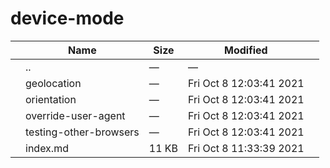 device-mode
===========

<table><thead><tr class="header"><th></th><th>Name</th><th>Size</th><th>Modified</th><th></th></tr></thead><tbody><tr class="odd"><td></td><td><span class="goup">..</span></td><td>—</td><td>—</td><td></td></tr><tr class="even"><td></td><td><span class="name">geolocation</span></td><td>—</td><td>Fri Oct 8 12:03:41 2021</td><td></td></tr><tr class="odd"><td></td><td><span class="name">orientation</span></td><td>—</td><td>Fri Oct 8 12:03:41 2021</td><td></td></tr><tr class="even"><td></td><td><span class="name">override-user-agent</span></td><td>—</td><td>Fri Oct 8 12:03:41 2021</td><td></td></tr><tr class="odd"><td></td><td><span class="name">testing-other-browsers</span></td><td>—</td><td>Fri Oct 8 12:03:41 2021</td><td></td></tr><tr class="even"><td></td><td><span class="name">index.md</span></td><td>11 KB</td><td>Fri Oct 8 11:33:39 2021</td><td></td></tr></tbody></table>
